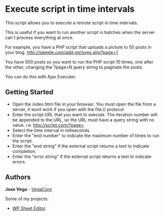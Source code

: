 # Execute script in time intervals

This script allows you to execute a remote script in time intervals.

This is useful if you want to run another script in batches when the server can´t process everything at once.

For example, you have a PHP script that uploads a picture to 50 posts in your blog.
http://sample.com/add-pictures.php?page=1

You have 500 posts so you want to run the PHP script 10 times, one after the other, changing the ?page=N query string to paginate the posts.

You can do this with Ajax Executer.

## Getting Started

* Open the index.html file in your browser. You must open the file from a server, it wont work if you open with the file:// protocol
* Enter the script URL that you want to execute. The iteration number will be appended to the URL, so the URL must have a query string with no value. i.e. http://script.com/?page=
* Select the time interval in miliseconds.
* Enter the "end number" to indicate the maximum number of times to run the script.
* Enter the "end string" if the external script returns a text to indicate completion.
* Enter the "error string" if the external script returns a text to indicate errors.


## Authors

**Jose Vega** - [VegaCorp](http://vegacorp.me)

Some of my projects:
* [WP Sheet Editor](https://wpsheeteditor.com/go/free-plugin-from-github)
